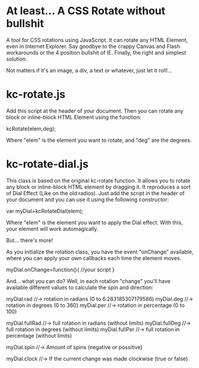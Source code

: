At least... A CSS Rotate without bullshit
======

A tool for CSS rotations using JavaScript.
It can rotate any HTML Element, even in Internet Explorer. Say goodbye to the crappy Canvas and Flash workarounds or the 4 position bullshit of IE. Finally, the right and simplest solution.

Not matters if it's an image, a div, a text or whatever, just let it roll!...


kc-rotate.js
======
Add this script at the header of your document. Then you can rotate any block or inline-block HTML Element using the function:

kcRotate(elem,deg);

Where "elem" is the element you want to rotate, and "deg" are the degrees.


kc-rotate-dial.js
======
This class is based on the original kc-rotate function. It allows you to rotate any block or inline-block HTML element by dragging it. It reproduces a sort of Dial Effect (Like on the old radios).
Just add the script in the header of your document and you can use it using the following constructor:

var myDial=kcRotateDial(elem);

Where "elem" is the element you want to apply the Dial effect.
With this, your element will work automagically.

But... there's more!

As you initialize the rotation class, you have the event "onChange" available, where you can apply your own callbacks each time the element moves.

myDial.onChange=function(){
    //your script
}

And... what you can do?
Well, in each rotation "change" you'll have available different values to calculate the spin and direction:

myDial.rad //-> rotation in radians    (0 to 6.283185307179586)
myDial.deg //-> rotation in degrees    (0 to 360)
myDial.per //-> rotation in percentage (0 to 100)

myDial.fullRad //-> full rotation in radians    (without limits)
myDial.fullDeg //-> full rotation in degrees    (without limits)
myDial.fullPer //-> full rotation in percentage (without limits)

myDial.spin //-> Amount of spins (negative or possitive)

myDial.clock //-> If the current change was made clockwise (true or false)
